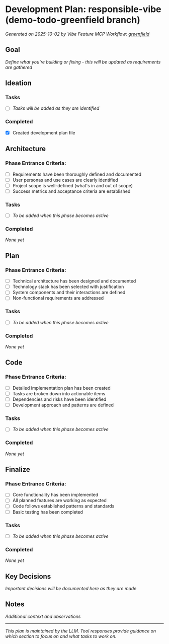 # Development Plan: responsible-vibe (demo-todo-greenfield branch)

_Generated on 2025-10-02 by Vibe Feature MCP_
_Workflow: [greenfield](https://mrsimpson.github.io/responsible-vibe-mcp/workflows/greenfield)_

## Goal

_Define what you're building or fixing - this will be updated as requirements are gathered_

## Ideation

### Tasks

- [ ] _Tasks will be added as they are identified_

### Completed

- [x] Created development plan file

## Architecture

### Phase Entrance Criteria:

- [ ] Requirements have been thoroughly defined and documented
- [ ] User personas and use cases are clearly identified
- [ ] Project scope is well-defined (what's in and out of scope)
- [ ] Success metrics and acceptance criteria are established

### Tasks

- [ ] _To be added when this phase becomes active_

### Completed

_None yet_

## Plan

### Phase Entrance Criteria:

- [ ] Technical architecture has been designed and documented
- [ ] Technology stack has been selected with justification
- [ ] System components and their interactions are defined
- [ ] Non-functional requirements are addressed

### Tasks

- [ ] _To be added when this phase becomes active_

### Completed

_None yet_

## Code

### Phase Entrance Criteria:

- [ ] Detailed implementation plan has been created
- [ ] Tasks are broken down into actionable items
- [ ] Dependencies and risks have been identified
- [ ] Development approach and patterns are defined

### Tasks

- [ ] _To be added when this phase becomes active_

### Completed

_None yet_

## Finalize

### Phase Entrance Criteria:

- [ ] Core functionality has been implemented
- [ ] All planned features are working as expected
- [ ] Code follows established patterns and standards
- [ ] Basic testing has been completed

### Tasks

- [ ] _To be added when this phase becomes active_

### Completed

_None yet_

## Key Decisions

_Important decisions will be documented here as they are made_

## Notes

_Additional context and observations_

---

_This plan is maintained by the LLM. Tool responses provide guidance on which section to focus on and what tasks to work on._
